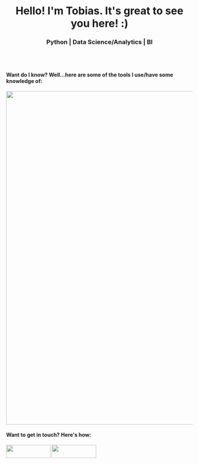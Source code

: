 <head>
<h1 align="center">Hello! I'm Tobias. It's great to see you here! :)</h1>
<h3 align="center">Python | Data Science/Analytics | BI</h3>
</head>
<br></br>
<h4>Want do I know? Well...here are some of the tools I use/have some knowledge of:</h4>

<img heigth=550 width=900 src="https://file.io/DA0UsrSt2evm" />



<h4>Want to get in touch? Here's how:</h4>
<p>
<a href="https://www.linkedin.com/in/tobias-sirianni/" target="blank"><img align= "left" height="35" width="120" src="https://img.shields.io/badge/LinkedIn-0077B5?style=for-the-badge&logo=linkedin&logoColor=white" />
<p>
    
<a href="mailto:<sirianni.gf@gmail.com>" alt="gmail" target="_blank">
<img align= "center" height="35" width="120" src="https://img.shields.io/badge/-Gmail-FF0000?style=flat-square&labelColor=FF0000&logo=gmail&logoColor=white&link=mailto:<sirianni.gf@gmail.com>" />
</a>
